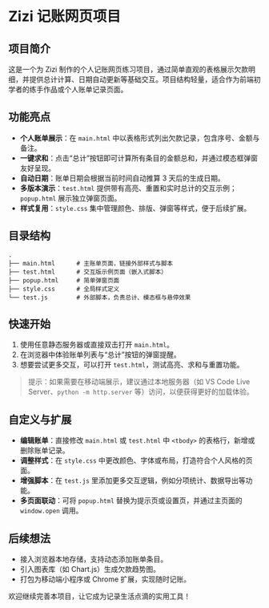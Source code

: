 # Zizi 记账网页项目

## 项目简介
这是一个为 Zizi 制作的个人记账网页练习项目，通过简单直观的表格展示欠款明细，并提供总计计算、日期自动更新等基础交互。项目结构轻量，适合作为前端初学者的练手作品或个人账单记录页面。

## 功能亮点
- **个人账单展示**：在 `main.html` 中以表格形式列出欠款记录，包含序号、金额与备注。
- **一键求和**：点击“总计”按钮即可计算所有条目的金额总和，并通过模态框弹窗友好呈现。
- **自动日期**：账单日期会根据当前时间自动推算 3 天后的生成日期。
- **多版本演示**：`test.html` 提供带有高亮、重置和实时总计的交互示例；`popup.html` 展示独立弹窗页面。
- **样式复用**：`style.css` 集中管理颜色、排版、弹窗等样式，便于后续扩展。

## 目录结构
```text
.
├── main.html      # 主账单页面，链接外部样式与脚本
├── test.html      # 交互版示例页面（嵌入式脚本）
├── popup.html     # 简单弹窗页面
├── style.css      # 全局样式定义
└── test.js        # 外部脚本，负责总计、模态框与悬停效果
```

## 快速开始
1. 使用任意静态服务器或直接双击打开 `main.html`。
2. 在浏览器中体验账单列表与“总计”按钮的弹窗提醒。
3. 想要尝试更多交互，可以打开 `test.html`，测试高亮、求和与重置功能。

> 提示：如果需要在移动端展示，建议通过本地服务器（如 VS Code Live Server、`python -m http.server` 等）访问，以便获得更好的加载体验。

## 自定义与扩展
- **编辑账单**：直接修改 `main.html` 或 `test.html` 中 `<tbody>` 的表格行，新增或删除账单记录。
- **调整样式**：在 `style.css` 中更改颜色、字体或布局，打造符合个人风格的页面。
- **增强脚本**：在 `test.js` 里添加更多交互逻辑，例如分项统计、数据导出等功能。
- **多页面联动**：可将 `popup.html` 替换为提示页或设置页，并通过主页面的 `window.open` 调用。

## 后续想法
- 接入浏览器本地存储，支持动态添加账单条目。
- 引入图表库（如 Chart.js）生成欠款趋势图。
- 打包为移动端小程序或 Chrome 扩展，实现随时记账。

欢迎继续完善本项目，让它成为记录生活点滴的实用工具！
